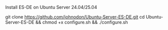Install ES-DE on Ubuntu Server 24.04/25.04

git clone https://github.com/johnodon/Ubuntu-Server-ES-DE.git
cd Ubuntu-Server-ES-DE \&\& chmod +x configure.sh \&\& ./configure.sh







